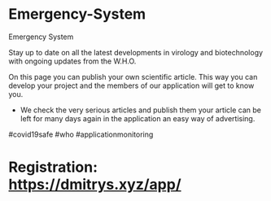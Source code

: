 # Emergency-System

Emergency System

Stay up to date on all the latest developments in virology and biotechnology with ongoing updates from the W.H.O.

On this page you can publish your own scientific article. This way you can develop your project and the members of our application will get to know you.

* We check the very serious articles and publish them your article can be left for many days again in the application an easy way of advertising.

#covid19safe #who #applicationmonitoring

# Registration: https://dmitrys.xyz/app/
